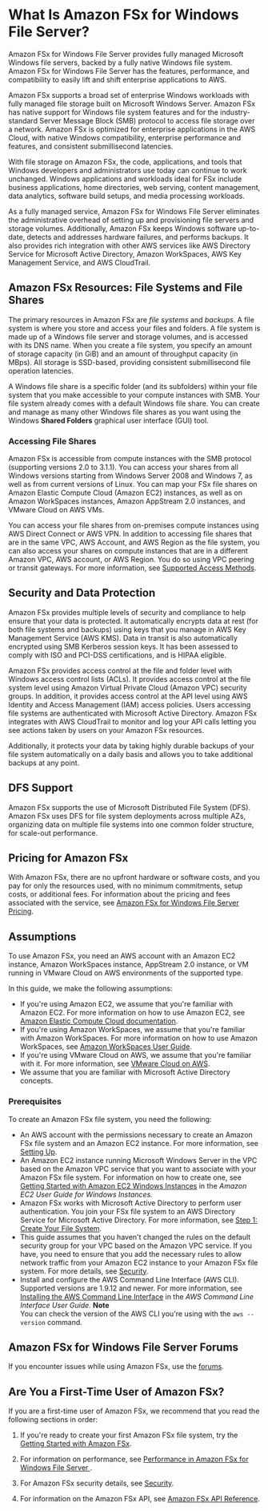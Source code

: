 # What Is Amazon FSx for Windows File Server?<a name="what-is"></a>

Amazon FSx for Windows File Server provides fully managed Microsoft Windows file servers, backed by a fully native Windows file system\. Amazon FSx for Windows File Server has the features, performance, and compatibility to easily lift and shift enterprise applications to AWS\.

Amazon FSx supports a broad set of enterprise Windows workloads with fully managed file storage built on Microsoft Windows Server\. Amazon FSx has native support for Windows file system features and for the industry\-standard Server Message Block \(SMB\) protocol to access file storage over a network\. Amazon FSx is optimized for enterprise applications in the AWS Cloud, with native Windows compatibility, enterprise performance and features, and consistent submillisecond latencies\.

With file storage on Amazon FSx, the code, applications, and tools that Windows developers and administrators use today can continue to work unchanged\. Windows applications and workloads ideal for FSx include business applications, home directories, web serving, content management, data analytics, software build setups, and media processing workloads\.

As a fully managed service, Amazon FSx for Windows File Server eliminates the administrative overhead of setting up and provisioning file servers and storage volumes\. Additionally, Amazon FSx keeps Windows software up\-to\-date, detects and addresses hardware failures, and performs backups\. It also provides rich integration with other AWS services like AWS Directory Service for Microsoft Active Directory, Amazon WorkSpaces, AWS Key Management Service, and AWS CloudTrail\.

## Amazon FSx Resources: File Systems and File Shares<a name="fsx-resources"></a>

The primary resources in Amazon FSx are *file systems* and *backups*\. A file system is where you store and access your files and folders\. A file system is made up of a Windows file server and storage volumes, and is accessed with its DNS name\. When you create a file system, you specify an amount of storage capacity \(in GiB\) and an amount of throughput capacity \(in MBps\)\. All storage is SSD\-based, providing consistent submillisecond file operation latencies\.

A Windows file share is a specific folder \(and its subfolders\) within your file system that you make accessible to your compute instances with SMB\. Your file system already comes with a default Windows file share\. You can create and manage as many other Windows file shares as you want using the Windows **Shared Folders** graphical user interface \(GUI\) tool\.

### Accessing File Shares<a name="fsx-access-shares"></a>

Amazon FSx is accessible from compute instances with the SMB protocol \(supporting versions 2\.0 to 3\.1\.1\)\. You can access your shares from all Windows versions starting from Windows Server 2008 and Windows 7, as well as from current versions of Linux\. You can map your FSx file shares on Amazon Elastic Compute Cloud \(Amazon EC2\) instances, as well as on Amazon WorkSpaces instances, Amazon AppStream 2\.0 instances, and VMware Cloud on AWS VMs\. 

You can access your file shares from on\-premises compute instances using AWS Direct Connect or AWS VPN\. In addition to accessing file shares that are in the same VPC, AWS Account, and AWS Region as the file system, you can also access your shares on compute instances that are in a different Amazon VPC, AWS account, or AWS Region\. You do so using VPC peering or transit gateways\. For more information, see [Supported Access Methods](supported-fsx-clients.md#access-methods)\. 

## Security and Data Protection<a name="security-considerations"></a>

Amazon FSx provides multiple levels of security and compliance to help ensure that your data is protected\. It automatically encrypts data at rest \(for both file systems and backups\) using keys that you manage in AWS Key Management Service \(AWS KMS\)\. Data in transit is also automatically encrypted using SMB Kerberos session keys\. It has been assessed to comply with ISO and PCI\-DSS certifications, and is HIPAA eligible\.

Amazon FSx provides access control at the file and folder level with Windows access control lists \(ACLs\)\. It provides access control at the file system level using Amazon Virtual Private Cloud \(Amazon VPC\) security groups\. In addition, it provides access control at the API level using AWS Identity and Access Management \(IAM\) access policies\. Users accessing file systems are authenticated with Microsoft Active Directory\. Amazon FSx integrates with AWS CloudTrail to monitor and log your API calls letting you see actions taken by users on your Amazon FSx resources\.

Additionally, it protects your data by taking highly durable backups of your file system automatically on a daily basis and allows you to take additional backups at any point\.

## DFS Support<a name="DFS-support"></a>

Amazon FSx supports the use of Microsoft Distributed File System \(DFS\)\. Amazon FSx uses DFS for file system deployments across multiple AZs, organizing data on multiple file systems into one common folder structure, for scale\-out performance\.

## Pricing for Amazon FSx<a name="pricing"></a>

With Amazon FSx, there are no upfront hardware or software costs, and you pay for only the resources used, with no minimum commitments, setup costs, or additional fees\. For information about the pricing and fees associated with the service, see [Amazon FSx for Windows File Server Pricing](https://aws.amazon.com//fsx/windows/pricing)\.

## Assumptions<a name="assumptions"></a>

To use Amazon FSx, you need an AWS account with an Amazon EC2 instance, Amazon WorkSpaces instance, AppStream 2\.0 instance, or VM running in VMware Cloud on AWS environments of the supported type\.

In this guide, we make the following assumptions:
+ If you're using Amazon EC2, we assume that you're familiar with Amazon EC2\. For more information on how to use Amazon EC2, see [Amazon Elastic Compute Cloud documentation](https://docs.aws.amazon.com/ec2)\.
+ If you're using Amazon WorkSpaces, we assume that you're familiar with Amazon WorkSpaces\. For more information on how to use Amazon WorkSpaces, see [Amazon WorkSpaces User Guide](https://docs.aws.amazon.com/workspaces/latest/userguide/)\.
+ If you're using VMware Cloud on AWS, we assume that you're familiar with it\. For more information, see [VMware Cloud on AWS](https://aws.amazon.com/vmware)\.
+ We assume that you are familiar with Microsoft Active Directory concepts\.

### Prerequisites<a name="prerequisites"></a>

To create an Amazon FSx file system, you need the following:
+ An AWS account with the permissions necessary to create an Amazon FSx file system and an Amazon EC2 instance\. For more information, see [Setting Up](setting-up.md)\.
+ An Amazon EC2 instance running Microsoft Windows Server in the VPC based on the Amazon VPC service that you want to associate with your Amazon FSx file system\. For information on how to create one, see [Getting Started with Amazon EC2 Windows Instances](https://docs.aws.amazon.com/AWSEC2/latest/WindowsGuide/EC2_GetStarted.html) in the *Amazon EC2 User Guide for Windows Instances\.*
+ Amazon FSx works with Microsoft Active Directory to perform user authentication\. You join your FSx file system to an AWS Directory Service for Microsoft Active Directory\. For more information, see [Step 1: Create Your File System](getting-started.md#getting-started-step1)\.
+ This guide assumes that you haven't changed the rules on the default security group for your VPC based on the Amazon VPC service\. If you have, you need to ensure that you add the necessary rules to allow network traffic from your Amazon EC2 instance to your Amazon FSx file system\. For more details, see [Security](security.md)\.
+ Install and configure the AWS Command Line Interface \(AWS CLI\)\. Supported versions are 1\.9\.12 and newer\. For more information, see [Installing the AWS Command Line Interface](https://docs.aws.amazon.com/cli/latest/userguide/installing.html) in the *AWS Command Line Interface User Guide\.*
**Note**  
You can check the version of the AWS CLI you're using with the `aws --version` command\.

## Amazon FSx for Windows File Server Forums<a name="fsx-forums"></a>

If you encounter issues while using Amazon FSx, use the [forums](https://forums.aws.amazon.com/forum.jspa?forumID=308)\.

## Are You a First\-Time User of Amazon FSx?<a name="first-time-user"></a>

If you are a first\-time user of Amazon FSx, we recommend that you read the following sections in order:

1. If you're ready to create your first Amazon FSx file system, try the [Getting Started with Amazon FSx](getting-started.md)\.

1. For information on performance, see [Performance in Amazon FSx for Windows File Server ](performance.md)\.

1. For Amazon FSx security details, see [Security](security.md)\.

1. For information on the Amazon FSx API, see [Amazon FSx API Reference](https://docs.aws.amazon.com/fsx/latest/APIReference/Welcome.html)\.